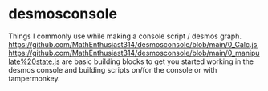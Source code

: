 # desmosconsole
Things I commonly use while making a console script / desmos graph.
https://github.com/MathEnthusiast314/desmosconsole/blob/main/0_Calc.js, https://github.com/MathEnthusiast314/desmosconsole/blob/main/0_manipulate%20state.js are basic building blocks to get you started working in the desmos console and building scripts on/for the console or with tampermonkey.

